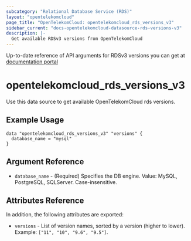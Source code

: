 ```yaml
---
subcategory: "Relational Database Service (RDS)"
layout: "opentelekomcloud"
page_title: "OpenTelekomCloud: opentelekomcloud_rds_versions_v3"
sidebar_current: "docs-opentelekomcloud-datasource-rds-versions-v3"
description: |-
  Get available RDSv3 versions from OpenTelekomCloud
---
```


Up-to-date reference of API arguments for RDSv3 versions you can get at
[documentation portal](https://docs.otc.t-systems.com/relational-database-service/api-ref/api_v3_recommended/querying_version_information_about_a_db_engine.html)

# opentelekomcloud_rds_versions_v3

Use this data source to get available OpenTelekomCloud rds versions.

## Example Usage

```hcl
data "opentelekomcloud_rds_versions_v3" "versions" {
  database_name = "mysql"
}
```

## Argument Reference

* `database_name` - (Required) Specifies the DB engine. Value: MySQL, PostgreSQL, SQLServer. Case-insensitive.

## Attributes Reference

In addition, the following attributes are exported:

* `versions` - List of version names, sorted by a version (higher to lower). Example: `["11", "10", "9.6", "9.5"]`.
